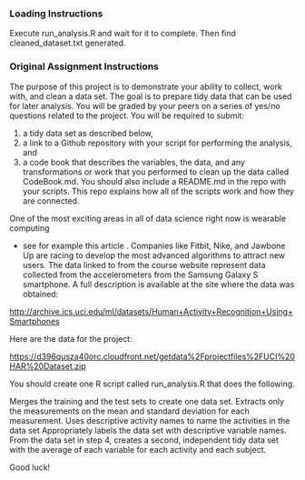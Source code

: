 ### Loading Instructions

Execute run_analysis.R and wait for it to complete. Then find cleaned_dataset.txt generated. 


### Original Assignment Instructions

The purpose of this project is to demonstrate your ability to collect, 
work with, and clean a data set. The goal is to prepare tidy data that 
can be used for later analysis. You will be graded by your peers on a 
series of yes/no questions related to the project. You will be required 
to submit: 
1) a tidy data set as described below, 
2) a link to a Github repository with your script for performing the analysis, and 
3) a code book that describes the variables, the data, and any transformations 
or work that you performed to clean up the data called CodeBook.md. 
You should also include a README.md in the repo with your scripts. 
This repo explains how all of the scripts work and how they are connected.

One of the most exciting areas in all of data science right now is wearable computing 
- see for example this article . Companies like Fitbit, Nike, and Jawbone Up are racing 
to develop the most advanced algorithms to attract new users. The data linked to from 
the course website represent data collected from the accelerometers from the Samsung Galaxy S 
smartphone. A full description is available at the site where the data was obtained:

http://archive.ics.uci.edu/ml/datasets/Human+Activity+Recognition+Using+Smartphones

Here are the data for the project:

https://d396qusza40orc.cloudfront.net/getdata%2Fprojectfiles%2FUCI%20HAR%20Dataset.zip

You should create one R script called run_analysis.R that does the following.

Merges the training and the test sets to create one data set.
Extracts only the measurements on the mean and standard deviation for each measurement.
Uses descriptive activity names to name the activities in the data set
Appropriately labels the data set with descriptive variable names.
From the data set in step 4, creates a second, independent tidy data set with the average of 
each variable for each activity and each subject.

Good luck!
